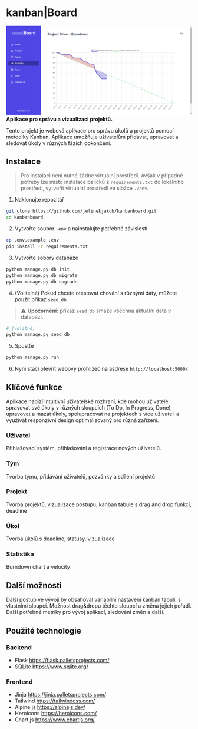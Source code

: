 # kanban|Board
![img.png](app/static/img.png)
**Aplikace pro správu a vizualizaci projektů.**

Tento projekt je webová aplikace pro správu úkolů a projektů pomocí metodiky Kanban. Aplikace umožňuje uživatelům přidávat, upravovat a sledovat úkoly v různých fázích dokončení.
## Instalace


> Pro instalaci není nutné žádné virtuální prostředí. Avšak v případně potřeby lze
> místo instalace balíčků z `requirements.txt` do lokálního prostředí, vytvořit virtuální
> prostředí ve složce `.venv`.
1. Naklonujte repozitář
```bash
git clone https://github.com/jelinekjakub/kanbanboard.git
cd kanbanboard
```
2. Vytvořte soubor `.env` a nainstalujte potřebné závislosti
```bash
cp .env.example .env
pip install -r requirements.txt
```
3. Vytvořte sobory databáze
```bash
python manage.py db init
python manage.py db migrate
python manage.py db upgrade
```
4. (Volitelné) Pokud chcete otestovat chování s různými daty, můžete použít příkaz `seed_db`
> ⚠︎ **Upozornění:** příkaz `seed_db` smaže všechna aktuální data v databázi.
```bash
# (volitné)
python manage.py seed_db
```
5. Spustťe
```bash
python manage.py run
```

6. Nyní stačí otevřít webový prohlížeč na asdrese `http://localhost:5000/`.


## Klíčové funkce
Aplikace nabízí intuitivní uživatelské rozhraní, kde mohou uživatelé spravovat své úkoly v různých sloupcích (To Do, In Progress, Done), upravovat a mazat úkoly, spolupracovat na projektech s více uživateli a využívat responzivní design optimalizovaný pro různá zařízení.
### Uživatel
Přihlašovací systém, přihlašování a registrace nových uživatelů.
### Tým
Tvorba týmu, přidávání uživatelů, pozvánky a sdílení projektů
### Projekt
Tvorba projektů, vizualizace postupu, kanban tabule s drag and drop funkcí, deadline
### Úkol
Tvorba úkolů s deadline, statusy, vizualizace
### Statistika
Burndown chart a velocity

## Další možnosti
Další postup ve vývoji by obsahoval variabilní nastavení kanban tabulí, s vlastními sloupci. Možnost drag&dropu těchto sloupcí a změna jejich pořadí.
Další potřebné metriky pro vývoj aplikací, sledování změn a další.

## Použité technologie
### Backend
- Flask https://flask.palletsprojects.com/
- SQLite https://www.sqlite.org/
### Frontend
- Jinja https://jinja.palletsprojects.com/
- Tailwind https://tailwindcss.com/
- Alpine.js https://alpinejs.dev/
- Heroicons https://heroicons.com/
- Chart.js https://www.chartjs.org/
